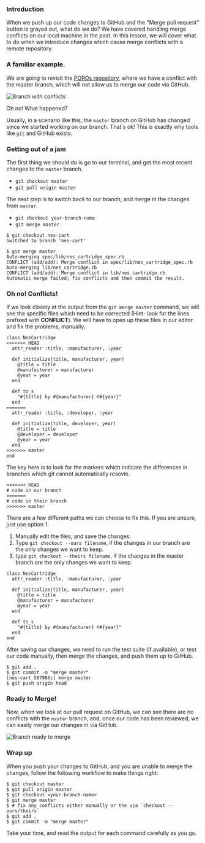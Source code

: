 ### Introduction

When we push up our code changes to GitHub and the "Merge pull request" button
is grayed out, what do we do? We have covered handling merge conflicts on our
local machine in the past. In this lesson, we will cover what to do when we
introduce changes which cause merge conflicts with a remote repository.


### A familiar example.

We are going to revisit the [POROs repository](https://github.com/launchacademy/poros),
where we have a conflict with the master branch, which will not allow us to
merge our code via GitHub.

![Branch with conflicts](https://s3.amazonaws.com/horizon-production/images/branch-with-conflicts.png)

Oh no! What happened?

Usually, in a scenario like this, the `master` branch on GitHub has changed since
we started working on our branch. That's ok! This is exactly why tools like
`git` and GitHub exists.


### Getting out of a jam

The first thing we should do is go to our terminal, and get the most recent changes
to the `master` branch.

* `git checkout master`
* `git pull origin master`

The next step is to switch back to our branch, and merge in the changes from
`master`.

* `git checkout your-branch-name`
* `git merge master`

```no-highlight
$ git checkout nes-cart
Switched to branch 'nes-cart'

$ git merge master
Auto-merging spec/lib/nes_cartridge_spec.rb
CONFLICT (add/add): Merge conflict in spec/lib/nes_cartridge_spec.rb
Auto-merging lib/nes_cartridge.rb
CONFLICT (add/add): Merge conflict in lib/nes_cartridge.rb
Automatic merge failed; fix conflicts and then commit the result.
```

### Oh no! Conflicts!

If we look closely at the output from the `git merge master` command, we will
see the specific files which need to be corrected (Hint- look for the lines
prefixed with **CONFLICT**). We will have to open up these files in our editor
and fix the problems, manually.

```no-highlight
class NesCartridge
<<<<<<< HEAD
  attr_reader :title, :manufacturer, :year

  def initialize(title, manufacturer, year)
    @title = title
    @manufacturer = manufacturer
    @year = year
  end

  def to_s
    "#{title} by #{manufacturer} ©#{year}"
  end
=======
  attr_reader :title, :developer, :year

  def initialize(title, developer, year)
    @title = title
    @developer = developer
    @year = year
  end
>>>>>>> master
end
```

The key here is to look for the markers which indicate the differences in
branches which git cannot automatically resovle.

```no-highlight
<<<<<<< HEAD
# code in our branch
=======
# code in their branch
>>>>>>> master
```

There are a few different paths we can choose to fix this. If you are unsure,
just use option 1.

1. Manually edit the files, and save the changes.
2. Type `git checkout --ours filename`, if the changes in our branch are the
  only changes we want to keep.
3. type `git checkout --theirs filename`, if the changes in the master branch
  are the only changes we want to keep.

```no-highlight
class NesCartridge
  attr_reader :title, :manufacturer, :year

  def initialize(title, manufacturer, year)
    @title = title
    @manufacturer = manufacturer
    @year = year
  end

  def to_s
    "#{title} by #{manufacturer} ©#{year}"
  end
end
```

After saving our changes, we need to run the test suite (if available), or
test our code manually, then merge the changes, and push them up to GitHub.

```no-highlight
$ git add .
$ git commit -m "merge master"
[nes-cart 587986c] merge master
$ git push origin head
```

### Ready to Merge!

Now, when we look at our pull request on GitHub, we can see there are no
conflicts with the `master` branch, and, once our code has been reviewed,
we can easily merge our changes in via GitHub.

![Branch ready to merge](https://s3.amazonaws.com/horizon-production/images/branch-ready-to-merge.png)

### Wrap up

When you push your changes to GitHub, and you are unable to merge the changes,
follow the following workflow to make things right:

```no-highlight
$ git checkout master
$ git pull origin master
$ git checkout <your-branch-name>
$ git merge master
$ # fix any conflicts either manually or the via `checkout --ours/theirs`
$ git add .
$ git commit -m "merge master"
```

Take your time, and read the output for each command carefully as you go.
